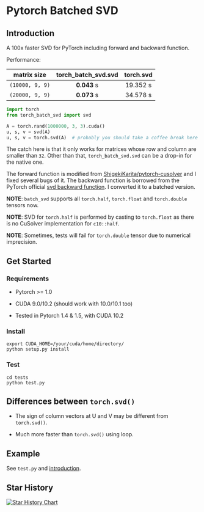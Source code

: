 # Pytorch Batched SVD

## Introduction

A 100x faster SVD for PyTorch including forward and backward function.

Performance:

| matrix size      | torch_batch_svd.svd  | torch.svd  |
| ---------------  |:--------------------:| :---------:|
| `(10000, 9, 9)`  | **0.043** s          | 19.352 s   |
| `(20000, 9, 9)`  | **0.073** s          | 34.578 s   |


``` python
import torch
from torch_batch_svd import svd

A = torch.rand(1000000, 3, 3).cuda()
u, s, v = svd(A)
u, s, v = torch.svd(A)  # probably you should take a coffee break here
```

The catch here is that it only works for matrices whose row and column are smaller than `32`.
Other than that, `torch_batch_svd.svd` can be a drop-in for the native one.

The forward function is modified from [ShigekiKarita/pytorch-cusolver](https://github.com/ShigekiKarita/pytorch-cusolver) and I fixed several bugs of it. The backward function is borrowed from the PyTorch official [svd backward function](https://github.com/pytorch/pytorch/blob/b0545aa85f7302be5b9baf8320398981365f003d/tools/autograd/templates/Functions.cpp#L1476). I converted it to a batched version.

**NOTE**: `batch_svd` supports all `torch.half`, `torch.float` and `torch.double` tensors now.

**NOTE**: SVD for `torch.half` is performed by casting to `torch.float`
as there is no CuSolver implementation for `c10::half`.

**NOTE**: Sometimes, tests will fail for `torch.double` tensor due to numerical imprecision.

## Get Started

### Requirements

- Pytorch >= 1.0

- CUDA 9.0/10.2 (should work with 10.0/10.1 too)

- Tested in Pytorch 1.4 & 1.5, with CUDA 10.2

### Install

``` shell
export CUDA_HOME=/your/cuda/home/directory/
python setup.py install
```

### Test

```shell
cd tests
python test.py
```

## Differences between `torch.svd()`

- The sign of column vectors at U and V may be different from `torch.svd()`.

- Much more faster than `torch.svd()` using loop.

## Example

See `test.py` and [introduction](#1-introduction).

## Star History

[![Star History Chart](https://api.star-history.com/svg?repos=KinglittleQ/torch-batch-svd&type=Date)](https://star-history.com/#KinglittleQ/torch-batch-svd&Date)
